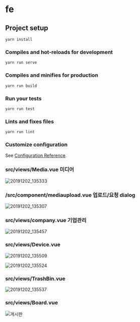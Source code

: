 # fe

## Project setup
```
yarn install
```

### Compiles and hot-reloads for development
```
yarn run serve
```

### Compiles and minifies for production
```
yarn run build
```

### Run your tests
```
yarn run test
```

### Lints and fixes files
```
yarn run lint
```

### Customize configuration
See [Configuration Reference](https://cli.vuejs.org/config/).
### src/views/Media.vue 미디어
![20191202_135333](https://user-images.githubusercontent.com/46488424/69931687-82b5d680-150b-11ea-80fa-d217247bd801.png)
### /src/component/mediaupload.vue 업로드/요청 dialog
![20191202_135307](https://user-images.githubusercontent.com/46488424/69931695-88abb780-150b-11ea-92d3-b5915e2a3aba.png)
###  src/views/company.vue 기업관리
![20191202_135457](https://user-images.githubusercontent.com/46488424/69931708-92351f80-150b-11ea-97b1-563139e1acb2.png)
### src/views/Device.vue
![20191202_135509](https://user-images.githubusercontent.com/46488424/69931776-d6282480-150b-11ea-973b-dbc690d80769.png)
 
![20191202_135524](https://user-images.githubusercontent.com/46488424/69931802-ef30d580-150b-11ea-936c-39c63c2afbbc.png)
### src/views/TrashBin.vue
![20191202_135537](https://user-images.githubusercontent.com/46488424/69931833-096ab380-150c-11ea-899d-d1486ae90ae3.png)
### src/views/Board.vue
![게시판](https://user-images.githubusercontent.com/44186682/70210054-12aa8900-1775-11ea-9777-0e041dc4d0d3.png)

